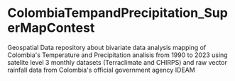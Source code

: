 # ColombiaTempandPrecipitation_SuperMapContest
Geospatial Data repository about bivariate data analysis mapping of Colombia's  Temperature and Precipitation analisis from 1990 to 2023 using satelite level 3 monthly datasets (Terraclimate and CHIRPS) and raw vector rainfall data from Colombia's official government agency IDEAM
